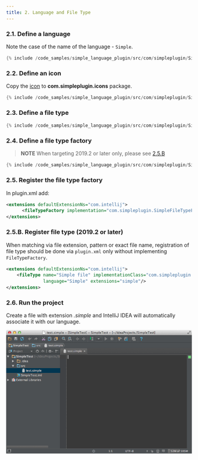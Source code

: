 ```yaml
---
title: 2. Language and File Type
---
```



### 2.1. Define a language

Note the case of the name of the language - `Simple`.

```java
{% include /code_samples/simple_language_plugin/src/com/simpleplugin/SimpleLanguage.java %}
```

### 2.2. Define an icon

Copy the
[icon](https://raw.githubusercontent.com/JetBrains/intellij-sdk-docs/master/code_samples/simple_language_plugin/src/com/simpleplugin/icons/jar-gray.png)
to **com.simpleplugin.icons** package.

```java
{% include /code_samples/simple_language_plugin/src/com/simpleplugin/SimpleIcons.java %}
```

### 2.3. Define a file type

```java
{% include /code_samples/simple_language_plugin/src/com/simpleplugin/SimpleFileType.java %}
```

### 2.4. Define a file type factory

> **NOTE** When targeting 2019.2 or later only, please see [2.5.B](#b-register-file-type-20192-or-later)

```java
{% include /code_samples/simple_language_plugin/src/com/simpleplugin/SimpleFileTypeFactory.java %}
```

### 2.5. Register the file type factory

In plugin.xml add:

```xml
<extensions defaultExtensionNs="com.intellij">
      <fileTypeFactory implementation="com.simpleplugin.SimpleFileTypeFactory"/>
</extensions>
```

### 2.5.B. Register file type (2019.2 or later)

When matching via file extension, pattern or exact file name, registration of file type should be done via `plugin.xml` only without implementing `FileTypeFactory`. 

```xml
<extensions defaultExtensionNs="com.intellij">
    <fileType name="Simple file" implementationClass="com.simpleplugin.SimpleFileType" fieldName="INSTANCE" 
              language="Simple" extensions="simple"/>
</extensions>
```

### 2.6. Run the project

Create a file with extension *.simple*
and IntelliJ IDEA will automatically associate it with our language.

![File Type Factory](img/file_type_factory.png)
